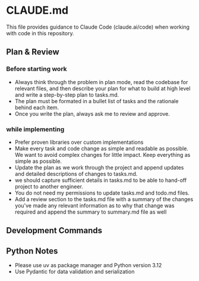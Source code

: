 # CLAUDE.md

This file provides guidance to Claude Code (claude.ai/code) when working with code in this repository.

## Plan & Review

### Before starting work

- Always think through the problem in plan mode, read the codebase for relevant files, and then describe your plan for what to build at high level and write a step-by-step plan to tasks.md.
- The plan must be formated in a bullet list of tasks and the rationale behind each item.
- Once you write the plan, always ask me to review and approve.

### while implementing

- Prefer proven libraries over custom implementations
- Make every task and code change as simple and readable as possible. We want to avoid complex changes for little impact. Keep everything as simple as possible.
- Update the plan as we work through the project and append updates and detailed descriptions of changes to tasks.md.
- we should capture sufficient details in tasks.md to be able to hand-off project to another engineer.
- You do not need my permissions to update tasks.md and todo.md files.
- Add a review section to the tasks.md file with a summary of the changes you've made any relevant information as to why that change was required and append the summary to summary.md file as well

## Development Commands

## Python Notes

- Please use uv as package manager and Python version 3.12
- Use Pydantic for data validation and serialization
